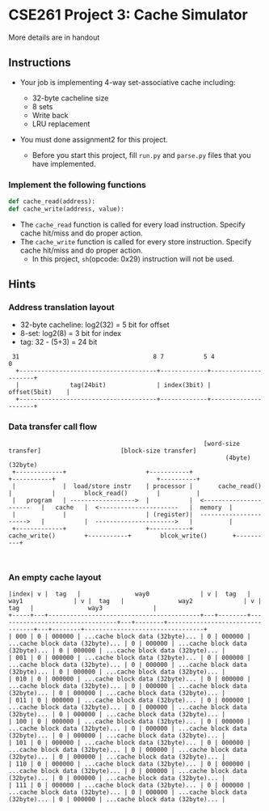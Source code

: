 # CSE261 Project 3: Cache Simulator

More details are in handout

## Instructions

* Your job is implementing 4-way set-associative cache including:
  * 32-byte cacheline size
  * 8 sets
  * Write back
  * LRU replacement

* You must done assignment2 for this project.
  * Before you start this project, fill `run.py` and `parse.py` files that you have implemented.

### Implement the following functions

```python
def cache_read(address):
def cache_write(address, value):
```

* The `cache_read` function is called for every load instruction. Specify cache hit/miss and do proper action.
* The `cache_write` function is called for every store instruction. Specify cache hit/miss and do proper action.
  * In this project, `sh`(opcode: 0x29) instruction will not be used.

## Hints

### Address translation layout

* 32-byte cacheline: log2(32) = 5 bit for offset
* 8-set: log2(8) = 3 bit for index
* tag: 32 - (5+3) = 24 bit

```
 31                                     8 7           5 4                    0
  +--------------------------------------+-------------+---------------------+
  |              tag(24bit)              | index(3bit) |     offset(5bit)    |
  +--------------------------------------+-------------+---------------------+
```

### Data transfer call flow

```
                                                      [word-size transfer]                      [block-size transfer]
                                                            (4byte)                                   (32byte)    
 +-------------+                      +-----------+                            +-----------+                            +----------+
 |             |  load/store instr    | processor |       cache_read()         |           |        block_read()        |          |
 |   program   | ------------------>  |           |  <----------------------   |   cache   |  <----------------------   |  memory  |
 |             |                      | (register)|  ---------------------->   |           |  ---------------------->   |          |
 +-------------+                      +-----------+       cache_write()        +-----------+        blcok_write()       +----------+

    
```

### An empty cache layout

```
|index| v |  tag   |               way0              | v |  tag   |               way1              | v |  tag   |               way2              | v |  tag   |               way3              |
+-----+---+------------------------------------------+---+--------+---------------------------------+---+--------+---------------------------------+---+--------+---------------------------------+
| 000 | 0 | 000000 | ...cache block data (32byte)... | 0 | 000000 | ...cache block data (32byte)... | 0 | 000000 | ...cache block data (32byte)... | 0 | 000000 | ...cache block data (32byte)... |
| 001 | 0 | 000000 | ...cache block data (32byte)... | 0 | 000000 | ...cache block data (32byte)... | 0 | 000000 | ...cache block data (32byte)... | 0 | 000000 | ...cache block data (32byte)... |
| 010 | 0 | 000000 | ...cache block data (32byte)... | 0 | 000000 | ...cache block data (32byte)... | 0 | 000000 | ...cache block data (32byte)... | 0 | 000000 | ...cache block data (32byte)... |
| 011 | 0 | 000000 | ...cache block data (32byte)... | 0 | 000000 | ...cache block data (32byte)... | 0 | 000000 | ...cache block data (32byte)... | 0 | 000000 | ...cache block data (32byte)... |
| 100 | 0 | 000000 | ...cache block data (32byte)... | 0 | 000000 | ...cache block data (32byte)... | 0 | 000000 | ...cache block data (32byte)... | 0 | 000000 | ...cache block data (32byte)... |
| 101 | 0 | 000000 | ...cache block data (32byte)... | 0 | 000000 | ...cache block data (32byte)... | 0 | 000000 | ...cache block data (32byte)... | 0 | 000000 | ...cache block data (32byte)... |
| 110 | 0 | 000000 | ...cache block data (32byte)... | 0 | 000000 | ...cache block data (32byte)... | 0 | 000000 | ...cache block data (32byte)... | 0 | 000000 | ...cache block data (32byte)... |
| 111 | 0 | 000000 | ...cache block data (32byte)... | 0 | 000000 | ...cache block data (32byte)... | 0 | 000000 | ...cache block data (32byte)... | 0 | 000000 | ...cache block data (32byte)... |


```
